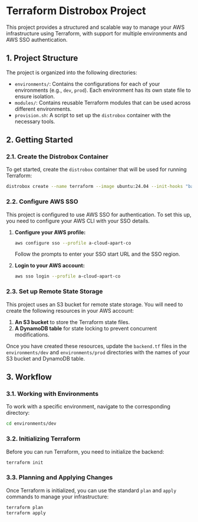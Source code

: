 # Terraform Distrobox Project

This project provides a structured and scalable way to manage your AWS infrastructure using Terraform, with support for multiple environments and AWS SSO authentication.

## 1. Project Structure

The project is organized into the following directories:

-   `environments/`: Contains the configurations for each of your environments (e.g., `dev`, `prod`). Each environment has its own state file to ensure isolation.
-   `modules/`: Contains reusable Terraform modules that can be used across different environments.
-   `provision.sh`: A script to set up the `distrobox` container with the necessary tools.

## 2. Getting Started

### 2.1. Create the Distrobox Container

To get started, create the `distrobox` container that will be used for running Terraform:

```bash
distrobox create --name terraform --image ubuntu:24.04 --init-hooks "bash $HOME/devops/terraform-distrobox/provision.sh"
```

### 2.2. Configure AWS SSO

This project is configured to use AWS SSO for authentication. To set this up, you need to configure your AWS CLI with your SSO details.

1.  **Configure your AWS profile:**
    ```bash
    aws configure sso --profile a-cloud-apart-co
    ```
    Follow the prompts to enter your SSO start URL and the SSO region.

2.  **Login to your AWS account:**
    ```bash
    aws sso login --profile a-cloud-apart-co
    ```

### 2.3. Set up Remote State Storage

This project uses an S3 bucket for remote state storage. You will need to create the following resources in your AWS account:

1.  **An S3 bucket** to store the Terraform state files.
2.  **A DynamoDB table** for state locking to prevent concurrent modifications.

Once you have created these resources, update the `backend.tf` files in the `environments/dev` and `environments/prod` directories with the names of your S3 bucket and DynamoDB table.

## 3. Workflow

### 3.1. Working with Environments

To work with a specific environment, navigate to the corresponding directory:

```bash
cd environments/dev
```

### 3.2. Initializing Terraform

Before you can run Terraform, you need to initialize the backend:

```bash
terraform init
```

### 3.3. Planning and Applying Changes

Once Terraform is initialized, you can use the standard `plan` and `apply` commands to manage your infrastructure:

```bash
terraform plan
terraform apply